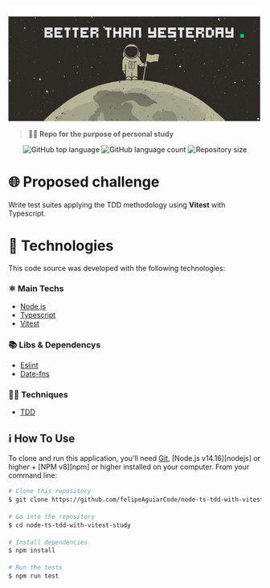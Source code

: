 <p align="center">
  <img src=".github/assets/header.png">
</p>

> 👨‍🚀 **Repo for the purpose of personal study**

<p align="center">
  <img alt="GitHub top language" src="https://img.shields.io/github/languages/top/felipeAguiarCode/node-ts-tdd-with-vitest-study.svg">

  <img alt="GitHub language count" src="https://img.shields.io/github/languages/count/felipeAguiarCode/node-ts-tdd-with-vitest-study.svg">

  <img alt="Repository size" src="https://img.shields.io/github/repo-size/felipeAguiarCode/node-ts-tdd-with-vitest-study.svg">
</p>

# 🌐 Proposed challenge

Write test suites applying the TDD methodology using **Vitest** with Typescript.

# 🚀 Technologies

This code source was developed with the following technologies:

### ⚛️ Main Techs

- [Node.js](https://nodejs.org/en/)
- [Typescript](https://www.typescriptlang.org/)
- [Vitest](https://vitest.dev/)

### 📚 Libs & Dependencys

- [Eslint](https://eslint.org/)
- [Date-fns](https://date-fns.org/)

### 🐱‍👤 Techniques

- [TDD](https://en.wikipedia.org/wiki/Test-driven_development)

## :information_source: How To Use

To clone and run this application, you'll need [Git](https://git-scm.com), [Node.js v14.16][nodejs] or higher + [NPM v8][npm] or higher installed on your computer. From your command line:

```bash
# Clone this repository
$ git clone https://github.com/felipeAguiarCode/node-ts-tdd-with-vitest-study

# Go into the repository
$ cd node-ts-tdd-with-vitest-study

# Install dependencies
$ npm install

# Run the tests
$ npm run test
```
